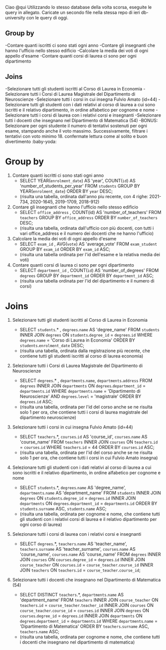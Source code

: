 Ciao @qui
Utilizzando lo stesso database della volta scorsa, eseguite le query in allegato.
Caricate un secondo file nella stessa repo di ieri db-university con le query di oggi.

## Group by
-Contare quanti iscritti ci sono stati ogni anno
-Contare gli insegnanti che hanno l'ufficio nello stesso edificio
-Calcolare la media dei voti di ogni appello d'esame
-Contare quanti corsi di laurea ci sono per ogni dipartimento

## Joins
-Selezionare tutti gli studenti iscritti al Corso di Laurea in Economia
-Selezionare tutti i Corsi di Laurea Magistrale del Dipartimento di Neuroscienze
-Selezionare tutti i corsi in cui insegna Fulvio Amato (id=44)
-Selezionare tutti gli studenti con i dati relativi al corso di laurea a cui sono iscritti e il relativo dipartimento, in ordine alfabetico per cognome e nome
-Selezionare tutti i corsi di laurea con i relativi corsi e insegnanti
-Selezionare tutti i docenti che insegnano nel Dipartimento di Matematica (54)
-BONUS: Selezionare per ogni studente il numero di tentativi sostenuti per ogni esame, stampando anche il voto massimo. Successivamente, filtrare i tentativi con voto minimo 18.
confermate lettura come al solito e buon divertimento :baby-yoda:


# Group by
1. Contare quanti iscritti ci sono stati ogni anno
    - SELECT YEAR(`enrolment_date`) AS 'year', COUNT(`id`) AS 'number_of_students_per_year' FROM `students` GROUP BY YEAR(`enrolment_date`) ORDER BY `year` DESC;
    - (risulta una tabella, ordinata dall'anno piu recente, con 4 righe: 2021-734, 2020-1645, 2019-1709, 2018-912)
2. Contare gli insegnanti che hanno l'ufficio nello stesso edificio
   - SELECT `office_address` , COUNT(id) AS 'number_of_teachers' FROM `teachers` GROUP BY `office_address` ORDER BY `number_of_teachers` DESC;
   - (risulta una tabella, ordinata dall'ufficio con più docenti, con tutti i vari office_address e il numero dei docenti che ne hanno l'ufficio)
3. Calcolare la media dei voti di ogni appello d'esame
   - SELECT `exam_id` , AVG(`vote`) AS 'average_vote' FROM `exam_student` GROUP BY `exam_id` ORDER BY `exam_id` ASC;
   - (risulta una tabella ordinata per l'id dell'esame e la relativa media dei voti)
4. Contare quanti corsi di laurea ci sono per ogni dipartimento
   - SELECT `department_id` , COUNT(`id`) AS 'number_of_degrees' FROM `degrees` GROUP BY `department_id` ORDER BY `department_id` ASC;
   - (risulta una tabella ordinata per l'id del dipartimento e il numero di corsi)

# Joins
1. Selezionare tutti gli studenti iscritti al Corso di Laurea in Economia
   - SELECT `students`.* , `degrees`.`name` AS 'degree_name' FROM `students` INNER JOIN `degrees` ON `students`.`degree_id` = `degrees`.`id` WHERE `degrees`.`name` = 'Corso di Laurea in Economia' ORDER BY `students`.`enrolment_date` DESC;
   - (risulta una tabella, ordinata dalla registrazione più recente, che contiene tutti gli studenti iscritti al corso di laurea economia)
2. Selezionare tutti i Corsi di Laurea Magistrale del Dipartimento di Neuroscienze
   - SELECT `degrees`.* , `departments`.`name`, `departments`.`address` FROM `degrees` INNER JOIN `departments` ON `degrees`.`department_id` = `departments`.`id` WHERE `departments`.`name` = 'Dipartimento di Neuroscienze' AND `degrees`.`level` = 'magistrale' ORDER BY `degrees`.`id` ASC;
   - (risulta una tabella, ordinata per l'id del corso anche se ne risulta solo 1 per ora, che contiene tutti i corsi di laurea magistrale del dipartimento neuroscienze)
3. Selezionare tutti i corsi in cui insegna Fulvio Amato (id=44)
   - SELECT `teachers`.*, `courses`.`id` AS 'course_id', `courses`.`name` AS 'course_name' FROM `teachers` INNER JOIN `courses` ON `teachers`.`id` = `courses`.`id` WHERE `teachers`.`id` = 44 ORDER BY `courses`.`id` ASC;
   - (risulta una tabella, ordinata per l'id del corso anche se ne risulta solo 1 per ora, che contiene tutti i corsi in cui Fulvio Amato insegna)
4. Selezionare tutti gli studenti con i dati relativi al corso di laurea a cui sono iscritti e il relativo dipartimento, in ordine alfabetico per cognome e nome
   - SELECT `students`.*, `degrees`.`name` AS 'degree_name', `departments`.`name` AS 'department_name' FROM `students` INNER JOIN `degrees` ON `students`.`degree_id` = `degrees`.`id` INNER JOIN `departments` ON `degrees`.`department_id` = `departments`.`id` ORDER BY `students`.`surname` ASC, `students`.`name` ASC;
   - (risulta una tabella, ordinata per cognome e nome, che contiene tutti gli studenti con i relativi corsi di laurea e il relativo dipartimento per ogni corso di laurea)
5. Selezionare tutti i corsi di laurea con i relativi corsi e insegnanti
   - SELECT `degrees`.*, `teachers`.`name` AS 'teacher_name', `teachers`.`surname` AS 'teacher_surname', `courses`.`name` AS 'course_name', `courses`.`name` AS 'course_name' FROM `degrees` INNER JOIN `courses` ON `courses`.`degree_id` = `degrees`.`id` INNER JOIN `course_teacher` ON `courses`.`id` = `course_teacher`.`course_id` INNER JOIN `teachers` ON `teachers`.`id` = `course_teacher`.`course_id`;

6. Selezionare tutti i docenti che insegnano nel Dipartimento di Matematica (54)
   - SELECT DISTINCT `teachers`.*, `departments`.`name` AS 'department_name' FROM `teachers` INNER JOIN `course_teacher` ON `teachers`.`id` = `course_teacher`.`teacher_id` INNER JOIN `courses` ON `course_teacher`.`course_id` = `courses`.`id` INNER JOIN `degrees` ON `courses`.`degree_id` = `degrees`.`id` INNER JOIN `departments` ON `degrees`.`department_id` = `departments`.`id` WHERE `departments`.`name` = 'Dipartimento di Matematica' ORDER BY `teachers`.`surname` ASC, `teachers`.`name` ASC;
   - (risulta una tabella, ordinata per cognome e nome, che contiene tutti i docenti che insegnano nel dipartimento di matematica)

